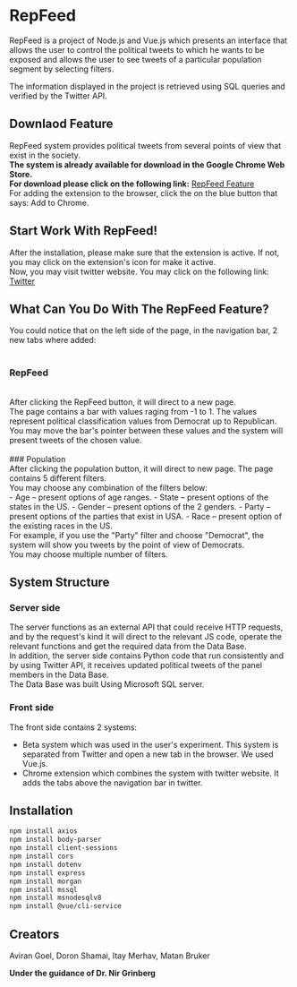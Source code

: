 # RepFeed

RepFeed is a project of Node.js and Vue.js which presents an interface that allows the user to control the political tweets to which he wants to be exposed and allows the user to see tweets of a particular population segment by selecting filters.<br>

The information displayed in the project is retrieved using SQL queries and verified by the Twitter API.

## Downlaod Feature

RepFeed system provides political tweets from several points of view that exist in the society.
<br>
**The system is already available for download in the Google Chrome Web Store. 
<br>
For download please click on the following link:** [RepFeed Feature](https://chrome.google.com/webstore/detail/repfeed/mmicoheejekjeagfokgpdplnhfaibkej?hl=en-US)
<br>
For adding the extension to the browser, click the on the blue button that says: Add to Chrome.

## Start Work With RepFeed!
After the installation, please make sure that the extension is active. If not, you may click on the extension's icon for make it active. 
<br>
Now, you may visit twitter website. You may click on the following link:  [Twitter](https://twitter.com/home)

## What Can You Do With The RepFeed Feature?
You could notice that on the left side of the page, in the navigation bar, 2 new tabs where added:
<br>
<br>
### RepFeed
<br>
After clicking the RepFeed button, it will direct to a new page.
<br>
The page contains a bar with values raging from -1 to 1. The values represent political classification values from Democrat up to Republican.
<br>
You may move the bar's pointer between these values and the system will present tweets of the chosen value. 
<br>
<br>
### Population
<br>
After clicking the population button, it will direct to new page. The page contains 5 different filters.
<br>
You may choose any combination of the filters below:
<br>
-	Age – present options of age ranges. 
-	State – present options of the states in the US.
-	Gender – present options of the 2 genders.
-	Party – present options of the parties that exist in USA.
-	Race – present option of the existing races in the US.
<br>
For example, if you use the "Party" filter and choose "Democrat", the system will show you tweets by the point of view of Democrats.
<br>
You may choose multiple number of filters.



## System Structure  
### Server side
The server functions as an external API that could receive HTTP requests,
<br>
and by the request's kind it will direct to the relevant JS code, operate the relevant functions and get the required data from the Data Base.
<br>
In addition, the server side contains Python code that run consistently and by using Twitter API, it receives updated political tweets of the panel members in the Data Base.
<br>
The Data Base was built Using Microsoft SQL server.


### Front side
The front side contains 2 systems:
<br>
-	Beta system which was used in the user's experiment. This system is separated from Twitter and open a new tab in the browser. We used Vue.js.
-	Chrome extension which combines the system with twitter website. It adds the tabs above the navigation bar in twitter. 


## Installation
```bash
npm install axios
npm install body-parser
npm install client-sessions
npm install cors
npm install dotenv
npm install express
npm install morgan
npm install mssql
npm install msnodesqlv8
npm install @vue/cli-service
```

## Creators

Aviran Goel, Doron Shamai, Itay Merhav, Matan Bruker


**Under the guidance of Dr. Nir Grinberg**
